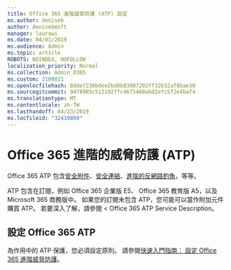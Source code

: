 ```yaml
---
title: Office 365 進階威脅防護 (ATP) 設定
ms.author: deniseb
author: denisebmsft
manager: laurawi
ms.date: 04/01/2019
ms.audience: Admin
ms.topic: article
ROBOTS: NOINDEX, NOFOLLOW
localization_priority: Normal
ms.collection: Admin_O365
ms.custom: 3100021
ms.openlocfilehash: 8dde7236bdee2bd0b83087282ff32b32af8bae30
ms.sourcegitcommit: 9d78905c512192ffc4675468abd2efc5f2e4baf4
ms.translationtype: MT
ms.contentlocale: zh-TW
ms.lasthandoff: 04/23/2019
ms.locfileid: "32419899"
---
```

# <a name="office-365-advanced-threat-protection-atp"></a>Office 365 進階的威脅防護 (ATP)

Office 365 ATP 包含[安全附件](https://docs.microsoft.com/office365/securitycompliance/atp-safe-attachments)、[安全連結](https://docs.microsoft.com/office365/securitycompliance/atp-safe-links)、[進階的反網路釣魚](https://docs.microsoft.com/office365/securitycompliance/atp-anti-phishing)，等等。 

ATP 包含在訂閱，例如 Office 365 企業版 E5、 Office 365 教育版 A5，以及 Microsoft 365 商務版中。 如果您的訂閱未包含 ATP，您可能可以當作附加元件購買 ATP。 若要深入了解，請參閱 < <b0>Office 365 ATP Service Description</b0>。

## <a name="set-up-office-365-atp"></a>設定 Office 365 ATP

為作用中的 ATP 保護，您必須設定原則。 請參閱[快速入門指南： 設定 Office 365 進階威脅防護](https://docs.microsoft.com/office365/securitycompliance/checklist-atp-setup)。


